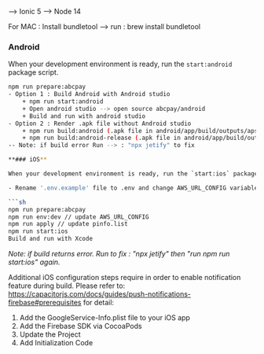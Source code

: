 --> Ionic 5
--> Node 14

For MAC : 
Install bundletool --> run : brew install bundletool

### Android

When your development environment is ready, run the `start:android` package script.

```sh
npm run prepare:abcpay
- Option 1 : Build Android with Android studio
    + npm run start:android
    + Open android studio --> open source abcpay/android
    + Build and run with android studio
- Option 2 : Render .apk file without Android studio 
    + npm run build:android (.apk file in android/app/build/outputs/aps/debug/app-debug.apk)
    + npm run build:android-release (.apk file in android/app/build/outputs/aps/release/app-release-unsigned.apk)
-- Note: if build error Run --> : "npx jetify" to fix

**### iOS**

When your development environment is ready, run the `start:ios` package script.

- Rename '.env.example' file to .env and change AWS_URL_CONFIG variable value, which points to correct the backend API service. 

```sh
npm run prepare:abcpay
npm run env:dev // update AWS_URL_CONFIG
npm run apply // update pinfo.list
npm run start:ios
Build and run with Xcode
```
_Note: if build returns error. Run to fix : "npx jetify" then "run npm run start:ios" again._

Additional iOS configuration steps require in order to enable notification feature during build. Please refer to: https://capacitorjs.com/docs/guides/push-notifications-firebase#prerequisites for detail:

1. Add the GoogleService-Info.plist file to your iOS app
2. Add the Firebase SDK via CocoaPods
3. Update the Project
4. Add Initialization Code
